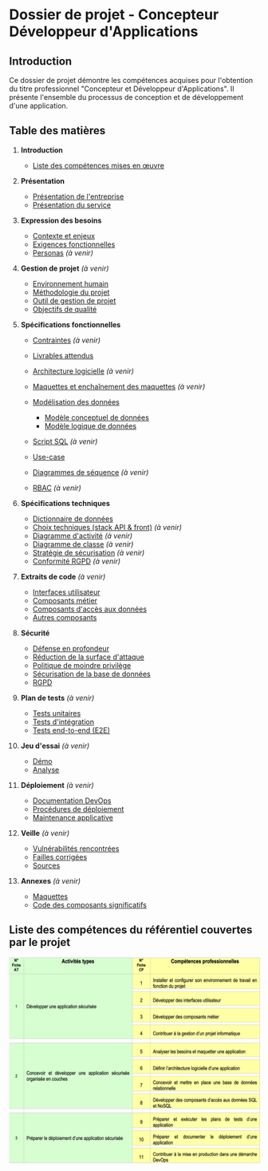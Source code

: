 # Dossier de projet - Concepteur Développeur d'Applications

## Introduction
Ce dossier de projet démontre les compétences acquises pour l'obtention du titre professionnel "Concepteur et Développeur d'Applications". Il présente l'ensemble du processus de conception et de développement d'une application.

## Table des matières

1. **Introduction**
   - [Liste des compétences mises en œuvre](/doc/1-introduction/referentiel-competences.png)

2. **Présentation**
   - [Présentation de l'entreprise](doc/2-presentation/entreprise.md)
   - [Présentation du service](doc/2-presentation/service.md)

3. **Expression des besoins**
   - [Contexte et enjeux](doc/3-expression-besoins/contexte-enjeux.md)
   - [Exigences fonctionnelles](doc/3-expression-besoins/exigences-fonctionnelles.md)
   - [Personas](doc/3-expression-besoins/personas.md) *(à venir)*

4. **Gestion de projet** *(à venir)*
   - [Environnement humain](doc/4-gestion-projet/environnement-humain.md) 
   - [Méthodologie du projet](doc/4-gestion-projet/methodologie.md)
   - [Outil de gestion de projet](doc/4-gestion-projet/outils.md)
   - [Objectifs de qualité](doc/4-gestion-projet/objectifs-qualite.md)

5. **Spécifications fonctionnelles**
   - [Contraintes](doc/5-specifications-fonctionnelles/contraintes.md) *(à venir)*
   - [Livrables attendus](doc/5-specifications-fonctionnelles/livrables.md)
   - [Architecture logicielle](doc/5-specifications-fonctionnelles/architecture.md) *(à venir)*
   - [Maquettes et enchaînement des maquettes](doc/5-specifications-fonctionnelles/maquettes/) *(à venir)*
   - [Modélisation des données](doc/5-specifications-fonctionnelles/modelisation/)
      - [Modèle conceptuel de données](/doc/5-specifications-fonctionnelles/modelisation/MCD.png)
      - [Modèle logique de données](/doc/5-specifications-fonctionnelles/modelisation/MLD.png)

   - [Script SQL](doc/5-specifications-fonctionnelles/modelisation/script.sql) *(à venir)*
   - [Use-case](doc/5-specifications-fonctionnelles/use-case.md)
   - [Diagrammes de séquence](doc/5-specifications-fonctionnelles/sequence.md) *(à venir)*
   - [RBAC](doc/5-specifications-fonctionnelles/rbac.md) *(à venir)*

6. **Spécifications techniques**
   - [Dictionnaire de données](doc/6-specifications-techniques/dictionnaire.md)
   - [Choix techniques (stack API & front)](doc/6-specifications-techniques/stack.md) *(à venir)*
   - [Diagramme d'activité](doc/6-specifications-techniques/diagrammes/activite.md) *(à venir)*
   - [Diagramme de classe](doc/6-specifications-techniques/diagrammes/classe.md) *(à venir)*
   - [Stratégie de sécurisation](doc/6-specifications-techniques/securisation.md) *(à venir)*
   - [Conformité RGPD](doc/6-specifications-techniques/rgpd.md) *(à venir)*

7. **Extraits de code** *(à venir)*
   - [Interfaces utilisateur](doc/7-extraits-code/ui/)
   - [Composants métier](doc/7-extraits-code/business/)
   - [Composants d'accès aux données](doc/7-extraits-code/data/)
   - [Autres composants](doc/7-extraits-code/autres/)

8. **Sécurité**
   - [Défense en profondeur](doc/8-securite/defense-profondeur.md)
   - [Réduction de la surface d'attaque](doc/8-securite/surface-attaque.md)
   - [Politique de moindre privilège](doc/8-securite/moindre-privilege.md)
   - [Sécurisation de la base de données](doc/8-securite/securisation-bdd.md)
   - [RGPD](doc/8-securite/rgpd.md)

9. **Plan de tests** *(à venir)*
   - [Tests unitaires](doc/9-plan-tests/tests-unitaires.md)
   - [Tests d'intégration](doc/9-plan-tests/tests-integration.md)
   - [Tests end-to-end (E2E)](doc/9-plan-tests/tests-e2e.md)

10. **Jeu d'essai** *(à venir)*
    - [Démo](doc/10-jeu-essai/demo.md)
    - [Analyse](doc/10-jeu-essai/analyse.md)

11. **Déploiement** *(à venir)*
    - [Documentation DevOps](doc/11-deploiement/devops.md)
    - [Procédures de déploiement](doc/11-deploiement/procedures.md)
    - [Maintenance applicative](doc/11-deploiement/maintenance.md)

12. **Veille** *(à venir)*
    - [Vulnérabilités rencontrées](doc/12-veille/vulnerabilites.md)
    - [Failles corrigées](doc/12-veille/failles.md)
    - [Sources](doc/12-veille/sources.md)

13. **Annexes** *(à venir)*
    - [Maquettes](doc/13-annexes/maquettes/)
    - [Code des composants significatifs](doc/13-annexes/code/)

## Liste des compétences du référentiel couvertes par le projet

![Liste des compétences mises en œuvre](/doc/1-introduction/referentiel-competences.png)